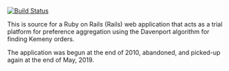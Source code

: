 [![Build Status](https://travis-ci.org/wbreeze/socelect.svg?branch=master)](https://travis-ci.org/wbreeze/socelect)

This is source for a Ruby on Rails (Rails) web application that acts as a
trial platform for preference aggregation using the Davenport algorithm
for finding Kemeny orders.

The application was begun at the end of 2010,
abandoned, and picked-up again at the end of May, 2019.

